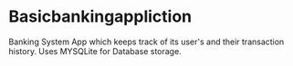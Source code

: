 # Basicbankingappliction
Banking System App which keeps track of its user's and their transaction history. Uses MYSQLite for Database storage.
